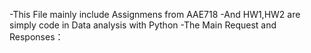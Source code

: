 -This File mainly include Assignmens from AAE718
-And HW1,HW2 are simply code in Data analysis with Python
-The Main Request and Responses：
